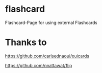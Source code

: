 # flashcard
Flashcard-Page for using external Flashcards


# Thanks to

https://github.com/carlsednaoui/ouicards

https://github.com/nnattawat/flip

